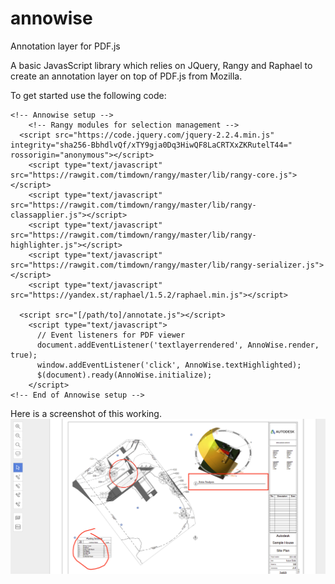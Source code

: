 # annowise
Annotation layer for PDF.js

A basic JavasScript library which relies on JQuery, Rangy and Raphael to create an annotation layer on top of PDF.js from Mozilla.

To get started use the following code: 
```
<!-- Annowise setup -->
	<!-- Rangy modules for selection management -->
  <script src="https://code.jquery.com/jquery-2.2.4.min.js" integrity="sha256-BbhdlvQf/xTY9gja0Dq3HiwQF8LaCRTXxZKRutelT44=" rossorigin="anonymous"></script>
	<script type="text/javascript" src="https://rawgit.com/timdown/rangy/master/lib/rangy-core.js"></script>
	<script type="text/javascript" src="https://rawgit.com/timdown/rangy/master/lib/rangy-classapplier.js"></script>
	<script type="text/javascript" src="https://rawgit.com/timdown/rangy/master/lib/rangy-highlighter.js"></script>
	<script type="text/javascript" src="https://rawgit.com/timdown/rangy/master/lib/rangy-serializer.js"></script>
	<script type="text/javascript" src="https://yandex.st/raphael/1.5.2/raphael.min.js"></script>
      
  <script src="[/path/to]/annotate.js"></script>
	<script type="text/javascript">
	  // Event listeners for PDF viewer
	  document.addEventListener('textlayerrendered', AnnoWise.render, true);
	  window.addEventListener('click', AnnoWise.textHighlighted);
	  $(document).ready(AnnoWise.initialize);
	</script>
<!-- End of Annowise setup -->
```

Here is a screenshot of this working.
![Image of Screenshot](https://github.com/tobywisener/annowise/blob/master/Screenshot_3.png?raw=true)
